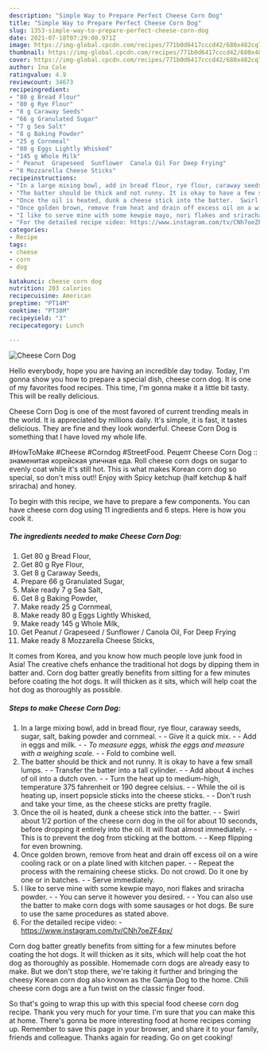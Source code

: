 ```yaml
---
description: "Simple Way to Prepare Perfect Cheese Corn Dog"
title: "Simple Way to Prepare Perfect Cheese Corn Dog"
slug: 1353-simple-way-to-prepare-perfect-cheese-corn-dog
date: 2021-07-18T07:29:08.971Z
image: https://img-global.cpcdn.com/recipes/771b0d6417cccd42/680x482cq70/cheese-corn-dog-recipe-main-photo.jpg
thumbnail: https://img-global.cpcdn.com/recipes/771b0d6417cccd42/680x482cq70/cheese-corn-dog-recipe-main-photo.jpg
cover: https://img-global.cpcdn.com/recipes/771b0d6417cccd42/680x482cq70/cheese-corn-dog-recipe-main-photo.jpg
author: Ina Cole
ratingvalue: 4.9
reviewcount: 34673
recipeingredient:
- "80 g Bread Flour"
- "80 g Rye Flour"
- "8 g Caraway Seeds"
- "66 g Granulated Sugar"
- "7 g Sea Salt"
- "8 g Baking Powder"
- "25 g Cornmeal"
- "80 g Eggs Lightly Whisked"
- "145 g Whole Milk"
- " Peanut  Grapeseed  Sunflower  Canola Oil For Deep Frying"
- "8 Mozzarella Cheese Sticks"
recipeinstructions:
- "In a large mixing bowl, add in bread flour, rye flour, caraway seeds, sugar, salt, baking powder and cornmeal.  Give it a quick mix.  Add in eggs and milk.  *To measure eggs, whisk the eggs and measure with a weighing scale.*  Fold to combine well."
- "The batter should be thick and not runny. It is okay to have a few small lumps.  Transfer the batter into a tall cylinder.  Add about 4 inches of oil into a dutch oven.  Turn the heat up to medium-high, temperature 375 fahrenheit or 190 degree celsius.  While the oil is heating up, insert popsicle sticks into the cheese sticks.  Don&#39;t rush and take your time, as the cheese sticks are pretty fragile."
- "Once the oil is heated, dunk a cheese stick into the batter.  Swirl about 1/2 portion of the cheese corn dog in the oil for about 10 seconds, before dropping it entirely into the oil. It will float almost immediately.  This is to prevent the dog from sticking at the bottom.  Keep flipping for even browning."
- "Once golden brown, remove from heat and drain off excess oil on a wire cooling rack or on a plate lined with kitchen paper.  Repeat the process with the remaining cheese sticks. Do not crowd. Do it one by one or in batches.  Serve immediately."
- "I like to serve mine with some kewpie mayo, nori flakes and sriracha powder.  You can serve it however you desired.  You can also use the batter to make corn dogs with some sausages or hot dogs. Be sure to use the same procedures as stated above."
- "For the detailed recipe video: https://www.instagram.com/tv/CNh7oeZF4px/"
categories:
- Recipe
tags:
- cheese
- corn
- dog

katakunci: cheese corn dog 
nutrition: 203 calories
recipecuisine: American
preptime: "PT14M"
cooktime: "PT38M"
recipeyield: "3"
recipecategory: Lunch

---
```



![Cheese Corn Dog](https://img-global.cpcdn.com/recipes/771b0d6417cccd42/680x482cq70/cheese-corn-dog-recipe-main-photo.jpg)

Hello everybody, hope you are having an incredible day today. Today, I'm gonna show you how to prepare a special dish, cheese corn dog. It is one of my favorites food recipes. This time, I'm gonna make it a little bit tasty. This will be really delicious.

Cheese Corn Dog is one of the most favored of current trending meals in the world. It is appreciated by millions daily. It's simple, it is fast, it tastes delicious. They are fine and they look wonderful. Cheese Corn Dog is something that I have loved my whole life.

#HowToMake #Cheese #Corndog #StreetFood. Рецепт Cheese Corn Dog :: знаменитая корейская уличная еда. Roll cheese corn dogs on sugar to evenly coat while it&#39;s still hot. This is what makes Korean corn dog so special, so don&#39;t miss out!! Enjoy with Spicy ketchup (half ketchup &amp; half sriracha) and honey.


To begin with this recipe, we have to prepare a few components. You can have cheese corn dog using 11 ingredients and 6 steps. Here is how you cook it.

<!--inarticleads1-->

##### The ingredients needed to make Cheese Corn Dog:

1. Get 80 g Bread Flour,
1. Get 80 g Rye Flour,
1. Get 8 g Caraway Seeds,
1. Prepare 66 g Granulated Sugar,
1. Make ready 7 g Sea Salt,
1. Get 8 g Baking Powder,
1. Make ready 25 g Cornmeal,
1. Make ready 80 g Eggs Lightly Whisked,
1. Make ready 145 g Whole Milk,
1. Get  Peanut / Grapeseed / Sunflower / Canola Oil, For Deep Frying
1. Make ready 8 Mozzarella Cheese Sticks,


It comes from Korea, and you know how much people love junk food in Asia! The creative chefs enhance the traditional hot dogs by dipping them in batter and. Corn dog batter greatly benefits from sitting for a few minutes before coating the hot dogs. It will thicken as it sits, which will help coat the hot dog as thoroughly as possible. 

<!--inarticleads2-->

##### Steps to make Cheese Corn Dog:

1. In a large mixing bowl, add in bread flour, rye flour, caraway seeds, sugar, salt, baking powder and cornmeal. -  - Give it a quick mix. -  - Add in eggs and milk. -  - *To measure eggs, whisk the eggs and measure with a weighing scale.* -  - Fold to combine well.
1. The batter should be thick and not runny. It is okay to have a few small lumps. -  - Transfer the batter into a tall cylinder. -  - Add about 4 inches of oil into a dutch oven. -  - Turn the heat up to medium-high, temperature 375 fahrenheit or 190 degree celsius. -  - While the oil is heating up, insert popsicle sticks into the cheese sticks. -  - Don&#39;t rush and take your time, as the cheese sticks are pretty fragile.
1. Once the oil is heated, dunk a cheese stick into the batter. -  - Swirl about 1/2 portion of the cheese corn dog in the oil for about 10 seconds, before dropping it entirely into the oil. It will float almost immediately. -  - This is to prevent the dog from sticking at the bottom. -  - Keep flipping for even browning.
1. Once golden brown, remove from heat and drain off excess oil on a wire cooling rack or on a plate lined with kitchen paper. -  - Repeat the process with the remaining cheese sticks. Do not crowd. Do it one by one or in batches. -  - Serve immediately.
1. I like to serve mine with some kewpie mayo, nori flakes and sriracha powder. -  - You can serve it however you desired. -  - You can also use the batter to make corn dogs with some sausages or hot dogs. Be sure to use the same procedures as stated above.
1. For the detailed recipe video: - https://www.instagram.com/tv/CNh7oeZF4px/


Corn dog batter greatly benefits from sitting for a few minutes before coating the hot dogs. It will thicken as it sits, which will help coat the hot dog as thoroughly as possible. Homemade corn dogs are already easy to make. But we don&#39;t stop there, we&#39;re taking it further and bringing the cheesy Korean corn dog also known as the Gamja Dog to the home. Chili cheese corn dogs are a fun twist on the classic finger food. 

So that's going to wrap this up with this special food cheese corn dog recipe. Thank you very much for your time. I'm sure that you can make this at home. There's gonna be more interesting food at home recipes coming up. Remember to save this page in your browser, and share it to your family, friends and colleague. Thanks again for reading. Go on get cooking!
